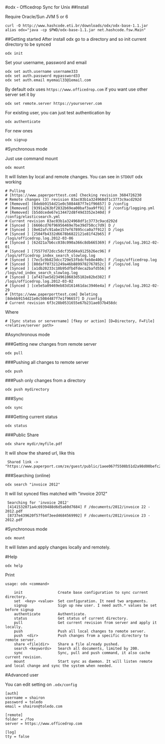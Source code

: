 #odx - Officedrop Sync for Unix
##Install 

Require Oracle/Sun JVM 5 or 6

    curl -O http://www.hashcode.eti.br/downloads/odx/odx-base-1.1.jar
    alias odx="java -cp $PWD/odx-base-1.1.jar net.hashcode.fsw.Main"


##Getting started
After install odx go to a directory and so init current directory to be synced 

    odx init
  
Set your username, password and email 

    odx set auth.username username333
    odx set auth.password mypassword33
    odx set auth.email myemail33@1email.com
    
By default odx uses `https://www.officedrop.com` if you want use other server set it by

    odx set remote.server https://yourserver.com
    
For existing user, you can just test authentication by 

    odx authenticate
    
For new ones 

    odx signup

#Synchronous mode

Just use command mount

    odx mount
    
It will listen by local and remote changes. You can see in `STDOUT` odx working

    # Pulling
    # [https://www.paperporttest.com] Checking revision 3604726230
    # Remote changes (3) revision 83ac03b1a324968df1c3773c9acd292d
    # [Removed] [8debb9154d21e0c5084487f7e1f96657] D /config
    # [Removed] [9391a263bf2832b69ea00baf3aa9ff91] F /config/logging.yml
    # [Removed] [b5ddcede67e134472d8f49d3352e340d] F /config/elasticsearch.yml
    # Current revision 83ac03b1a324968df1c3773c9acd292d
    # [Synced ] [6666cd76f96956469e7be39d750cc7d9] D /
    # [Synced ] [0e62afc91abe157ef67895cca0a7f912] D /logs
    # [Synced ] [2504fb4332d6678b6822121e81f42b65] F /logs/officedrop.log.2012-03-06
    # [Synced ] [62d21a7b6cc038c090a366c8db665369] F /logs/od.log.2012-02-01
    # [Synced ] [75577d72dcc5dcf35dd4a9125b26ec96] F /logs/officedrop_index_search_slowlog.log
    # [Synced ] [7ec5c9b823dcc729e53fbdcfeb8e400c] F /logs/officedrop.log
    # [Synced ] [80daff07321249a46b8899782767852c] F /logs/od.log
    # [Synced ] [a1db20233c10b95dfbdfdeca2bafd556] F /logs/od_index_search_slowlog.log
    # [Synced ] [af437ae5d2349610683d5102e82bd382] F /logs/officedrop.log.2012-03-02
    # [Synced ] [ce5e5a09469eb83d161461dac3946e4a] F /logs/od.log.2012-02-29
    # [https://www.paperporttest.com] Deleting [8debb9154d21e0c5084487f7e1f96657] D /config
    # Current revision 6f3c28b0531655e67b231ae037b458dc
 

Where
 
    # [Sync status or servername] [fkey or action] [D=Directory, F=File] <relative/server path>


#Asynchronous mode

###Getting new changes from remote server

    odx pull

###Pushing all changes to remote server

    odx push

###Push only changes from a directory

    odx push mydirectory

###Sync 

    odx sync
    
###Getting current status

    odx status

###Public Share

    odx share mydir/myfile.pdf

It will show the shared url, like this

     Shared link -> "https://www.paperport.com/ze/guest/public/1aee067f5508b51d2a98d00befc2c8c914ef6185"

###Searching (online) 

    odx search "invoice 2012"
    
It will list synced files matched with "invoice 2012"

     Searching for 'invoice 2012'
     [4141532071a4c6939488d6d5a60d7684] F /documents/2012/invoice 22 - 2012.pdf
     [8737e439620f57f64f3eed4684569992] F /documents/2012/invoice 23 - 2012.pdf
     

#Synchronous mode

    odx mount

It will listen and apply changes locally and remotely.


#Help

    odx help
    
Print

    usage: odx <command>

        init                Create base configuration to sync current directory.
        set  <key> <value>  Set configuration. It need two arguments.
        signup              Sign up new user. I need auth.* values be set before signup
        authenticate        Authenticate.
        status              Get status of current directory.
        pull                Get current revision from server and apply it locally.
        push                Push all local changes to remote server.
        push  <dir>         Push changes from a specific directory to remote server.
        share <file|dir>    Share a file already pushed.
        search <keywords>   Search all documents, limited by 200.
        sync                Sync, pull and push command, it also cache current revision.
        mount               Start sync as daemon. It will listen remote and local change and sync the system when needed.


#Advanced user

You can edit setting on `.odx/config` 

    [auth]
    username = shairon
    password = toledo
    email = shairon@toledo.com

    [remote]
    folder = /foo
    server = https://www.officedrop.com

    [log]
    tty = false

